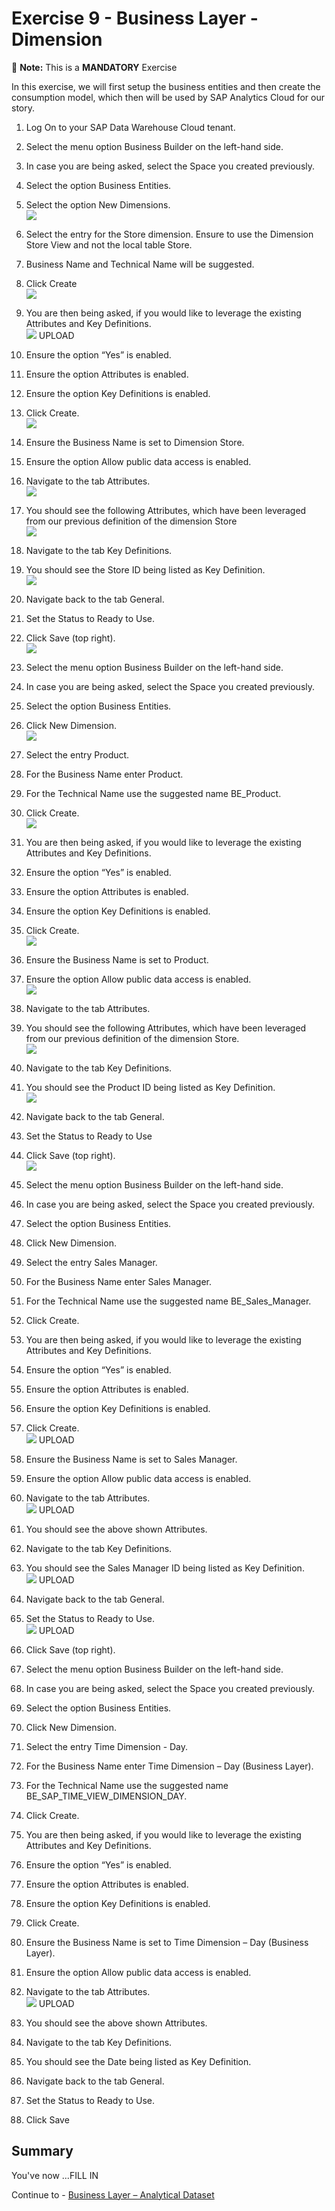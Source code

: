 # Exercise 9 - Business Layer - Dimension 

:memo: **Note:** This is a <strong>MANDATORY</strong>  Exercise

In this exercise, we will first setup the business entities and then create the consumption model, which
then will be used by SAP Analytics Cloud for our story.

1. Log On to your SAP Data Warehouse Cloud tenant.
2. Select the menu option Business Builder on the left-hand side.
3. In case you are being asked, select the Space you created previously.
4. Select the option Business Entities.
5. Select the option New Dimensions.
<br>![](images/00_00_0091.png) 

6. Select the entry for the Store dimension. Ensure to use the Dimension Store View and not the local table
Store.
7. Business Name and Technical Name will be suggested.
8. Click Create
<br>![](images/00_00_0092.png) 

9. You are then being asked, if you would like to leverage the existing Attributes and Key Definitions.
<br>![](images/00_00_0093.png) UPLOAD

10. Ensure the option “Yes” is enabled.
11. Ensure the option Attributes is enabled.
12. Ensure the option Key Definitions is enabled.
13. Click Create.
<br>![](images/00_00_0094.png) 

14. Ensure the Business Name is set to Dimension Store.
15. Ensure the option Allow public data access is enabled.
16. Navigate to the tab Attributes.
<br>![](images/00_00_0994.png)

17. You should see the following Attributes, which have been leveraged from our previous definition of the
dimension Store
<br>![](images/00_00_0095.png) 

18. Navigate to the tab Key Definitions.
19. You should see the Store ID being listed as Key Definition.
<br>![](images/00_00_0096.png) 

20. Navigate back to the tab General.
21. Set the Status to Ready to Use.
22. Click Save (top right).
<br>![](images/00_00_0097.png) 

23. Select the menu option Business Builder on the left-hand side.
24. In case you are being asked, select the Space you created previously.
25. Select the option Business Entities.
26. Click New Dimension.
<br>![](images/00_00_0997.png) 

27. Select the entry Product.
28. For the Business Name enter Product.
29. For the Technical Name use the suggested name BE_Product.
30. Click Create.
<br>![](images/00_00_0908.png) 

31. You are then being asked, if you would like to leverage the existing Attributes and Key Definitions.
32. Ensure the option “Yes” is enabled.
33. Ensure the option Attributes is enabled.
34. Ensure the option Key Definitions is enabled.
35. Click Create.
<br>![](images/00_00_0098.png) 

36. Ensure the Business Name is set to Product.
37. Ensure the option Allow public data access is enabled.
<br>![](images/00_00_0099.png) 

38. Navigate to the tab Attributes.
39. You should see the following Attributes, which have been leveraged from our previous definition of the
dimension Store.
<br>![](images/00_00_0910.png) 

40. Navigate to the tab Key Definitions.
41. You should see the Product ID being listed as Key Definition.
<br>![](images/00_00_0901.png) 

42. Navigate back to the tab General.
43. Set the Status to Ready to Use
44. Click Save (top right).
<br>![](images/00_00_0902.png) 

45. Select the menu option Business Builder on the left-hand side.
46. In case you are being asked, select the Space you created previously.
47. Select the option Business Entities.
48. Click New Dimension.
49. Select the entry Sales Manager.
50. For the Business Name enter Sales Manager.
51. For the Technical Name use the suggested name BE_Sales_Manager.
52. Click Create.
53. You are then being asked, if you would like to leverage the existing Attributes and Key Definitions.
54. Ensure the option “Yes” is enabled.
55. Ensure the option Attributes is enabled.
56. Ensure the option Key Definitions is enabled.
57. Click Create.
<br>![](images/00_00_0903.png) UPLOAD

58. Ensure the Business Name is set to Sales Manager.
59. Ensure the option Allow public data access is enabled.
60. Navigate to the tab Attributes.
<br>![](images/00_00_0904.png) UPLOAD

61. You should see the above shown Attributes.
62. Navigate to the tab Key Definitions.
63. You should see the Sales Manager ID being listed as Key Definition.
<br>![](images/00_00_0905.png) UPLOAD

64. Navigate back to the tab General.
65. Set the Status to Ready to Use.
<br>![](images/00_00_0906.png) UPLOAD

66. Click Save (top right).
67. Select the menu option Business Builder on the left-hand side.
68. In case you are being asked, select the Space you created previously.
69. Select the option Business Entities.
70. Click New Dimension.
71. Select the entry Time Dimension - Day.
72. For the Business Name enter Time Dimension – Day (Business Layer).
73. For the Technical Name use the suggested name BE_SAP_TIME_VIEW_DIMENSION_DAY.
74. Click Create.
75. You are then being asked, if you would like to leverage the existing Attributes and Key Definitions.
76. Ensure the option “Yes” is enabled.
77. Ensure the option Attributes is enabled.
78. Ensure the option Key Definitions is enabled.
79. Click Create.
80. Ensure the Business Name is set to Time Dimension – Day (Business Layer).
81. Ensure the option Allow public data access is enabled.
82. Navigate to the tab Attributes.
<br>![](images/00_00_0907.png) UPLOAD

83. You should see the above shown Attributes.
84. Navigate to the tab Key Definitions.
85. You should see the Date being listed as Key Definition.
86. Navigate back to the tab General.
87. Set the Status to Ready to Use.
88. Click Save


## Summary

You've now ...FILL IN

Continue to - [Business Layer – Analytical Dataset ](../ex10/README.md)
